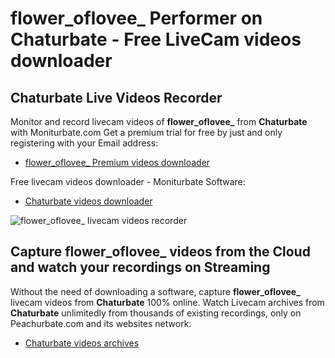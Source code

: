 # flower_oflovee_ Performer on Chaturbate - Free LiveCam videos downloader

## Chaturbate Live Videos Recorder

Monitor and record livecam videos of **flower_oflovee_** from **Chaturbate** with Moniturbate.com
Get a premium trial for free by just and only registering with your Email address:
* [flower_oflovee_ Premium videos downloader](https://moniturbate.com/request-demo-licence-key.html)

Free livecam videos downloader - Moniturbate Software:
* [Chaturbate videos downloader](https://moniturbate.com/moniturbate-download-software.html)

![flower_oflovee_ livecam videos recorder](https://peachurnet.com/templates/moniturbate-software.png)


## Capture flower_oflovee_ videos from the Cloud and watch your recordings on Streaming

Without the need of downloading a software, capture **flower_oflovee_** livecam videos from **Chaturbate** 100% online.
Watch Livecam archives from **Chaturbate** unlimitedly from thousands of existing recordings, only on Peachurbate.com and its websites network:
* [Chaturbate videos archives](https://peachurnet.com/)